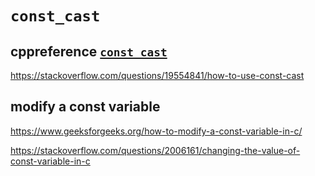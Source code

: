 # `const_cast`

## cppreference [`const_cast`](https://en.cppreference.com/w/cpp/language/const_cast) 

https://stackoverflow.com/questions/19554841/how-to-use-const-cast



## modify a const variable

https://www.geeksforgeeks.org/how-to-modify-a-const-variable-in-c/

https://stackoverflow.com/questions/2006161/changing-the-value-of-const-variable-in-c
